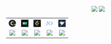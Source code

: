 <div align='center'>
    <img src="https://img.shields.io/github/languages/top/N0WST4NDUP/Algorithm.svg?color=orange&logo=java"/>
    <img src="https://img.shields.io/github/last-commit/N0WST4NDUP/Algorithm.svg?color=00e34f"/>
</div>

<table align='center'>
    <tr>
        <th align='center'><a href="./"><img src="./src/imgs/codility.png" style="height:20px"/></a></th>
        <th align='center'><a href="./"><img src="./src/imgs/hackerrank.png" style="height:20px"/></a></th>
        <th align='center'><a href="./"><img src="./src/imgs/leetcode.jpg" style="height:20px"/></a></th>
        <th align='center'><a href="./백준"><img src="./src/imgs/baekjoon.png" style="height:20px"/></a></th>
        <th align='center'><a href="./프로그래머스"><img src="./src/imgs/programmers.png" style="height:20px"/></a></th>
    </tr>
    <tr>
        <td align='center'><img src="https://img.shields.io/badge/To%20do-grey" style="height:20px"/></td>
        <td align='center'><img src="https://img.shields.io/badge/To%20do-grey" style="height:20px"/></td>
        <td align='center'><img src="https://img.shields.io/badge/To%20do-grey" style="height:20px"/></td>
        <td align='center'><img src="https://img.shields.io/badge/Pausing-d63a44" style="height:20px"/></td>
        <td align='center'><img src="https://img.shields.io/badge/Doing!-00e34f" style="height:20px"/></td>
    </tr>
</table>
